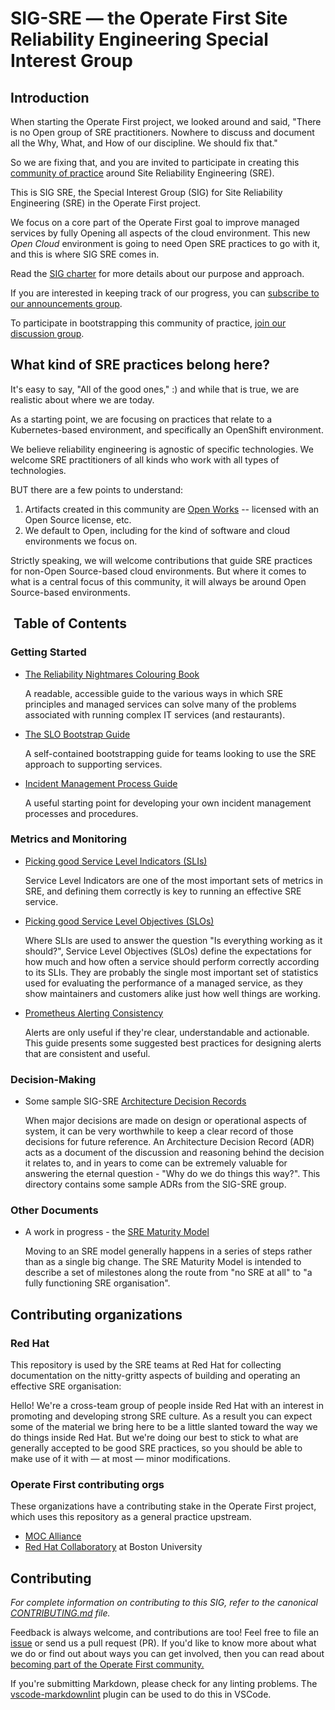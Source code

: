# SIG-SRE — the Operate First Site Reliability Engineering Special Interest Group

## Introduction

When starting the Operate First project, we looked around and said, "There is no Open group of SRE practitioners.
Nowhere to discuss and document all the Why, What, and How of our discipline.
We should fix that."

So we are fixing that, and you are invited to participate in creating this [community of practice](https://en.wikipedia.org/wiki/Community_of_practice) around Site Reliability Engineering (SRE).

This is SIG SRE, the Special Interest Group (SIG) for Site Reliability Engineering (SRE) in the Operate First project.

We focus on a core part of the Operate First goal to improve managed services by fully Opening all aspects of the cloud environment.
This new _Open Cloud_ environment is going to need Open SRE practices to go with it, and this is where SIG SRE comes in.

Read the [SIG charter](charter.md) for more details about our purpose and approach.

If you are interested in keeping track of our progress, you can [subscribe to our announcements group](https://lists.operate-first.cloud/archives/list/sig-sre-announce@lists.operate-first.cloud/).

To participate in bootstrapping this community of practice, [join our discussion group](https://lists.operate-first.cloud/archives/list/sig-sre@lists.operate-first.cloud/).

## What kind of SRE practices belong here?

It's easy to say, "All of the good ones," :) and while that is true, we are realistic about where we are today.

As a starting point, we are focusing on practices that relate to a Kubernetes-based environment, and specifically an OpenShift environment.

We believe reliability engineering is agnostic of specific technologies.
We welcome SRE practitioners of all kinds who work with all types of technologies.

BUT there are a few points to understand:

1. Artifacts created in this community are [Open Works](https://fossrit.github.io/open-work-definition/) -- licensed with an Open Source license, etc.
2. We default to Open, including for the kind of software and cloud environments we focus on.

Strictly speaking, we will welcome contributions that guide SRE practices for non-Open Source-based cloud environments.
But where it comes to what is a central focus of this community, it will always be around Open Source-based environments.

##  Table of Contents

### Getting Started

* [The Reliability Nightmares Colouring Book](https://github.com/operate-first/sre/raw/main/sre-coloring-book/red-hat-sre-coloring-book.pdf)

    A readable, accessible guide to the various ways in which SRE principles and managed services can solve many of the problems associated with running complex IT services (and restaurants).

* [The SLO Bootstrap Guide](./slo_bootstrap_guide.md)

    A self-contained bootstrapping guide for teams looking to use the SRE approach to supporting services.

* [Incident Management Process Guide](./process/incident_management.md)

    A useful starting point for developing your own incident management processes and procedures.

### Metrics and Monitoring

* [Picking good Service Level Indicators (SLIs)](./picking_good_slis.md)

    Service Level Indicators are one of the most important sets of metrics in SRE, and defining them correctly is key to running an effective SRE service.

* [Picking good Service Level Objectives (SLOs)](./picking_good_slos.md)

    Where SLIs are used to answer the question "Is everything working as it should?", Service Level Objectives (SLOs) define the expectations for how much and how often a service should perform correctly according to its SLIs.
    They are probably the single most important set of statistics used for evaluating the performance of a managed service, as they show maintainers and customers alike just how well things are working.

* [Prometheus Alerting Consistency](./prometheus_alerting_consistency.md)

    Alerts are only useful if they're clear, understandable and actionable. This guide presents some suggested best practices for designing alerts that are consistent and useful.

### Decision-Making

* Some sample SIG-SRE [Architecture Decision Records](./ADRs/RH/SIG-SRE)

    When major decisions are made on design or operational aspects of system, it can be very worthwhile to keep a clear record of those
    decisions for future reference.
    An Architecture Decision Record (ADR) acts as a document of the discussion and reasoning behind the decision it relates to, and in years to come can be extremely valuable for answering the eternal question - "Why do we do things this way?".
    This directory contains some sample ADRs from the SIG-SRE group.

### Other Documents

* A work in progress - the [SRE Maturity Model](./sre_maturity.md)

    Moving to an SRE model generally happens in a series of steps rather than as a single big change.
    The SRE Maturity Model is intended to describe a set of milestones along the route from "no SRE at all" to "a fully functioning SRE organisation".

## Contributing organizations

### Red Hat
This repository is used by the SRE teams at Red Hat for collecting documentation on the nitty-gritty aspects of building and operating an effective SRE organisation:

Hello! We're a cross-team group of people inside Red Hat with an interest in promoting and developing strong SRE culture.
As a result you can expect some of the material we bring here to be a little slanted toward the way we do things inside Red Hat.
But we're doing our best to stick to what are generally accepted to be good SRE practices, so you should be able to make use of it with — at most — minor modifications.

### Operate First contributing orgs

These organizations have a contributing stake in the Operate First project, which uses this repository as a general practice upstream.
- [MOC Alliance](https://massopen.cloud)
- [Red Hat Collaboratory](https://www.bu.edu/rhcollab/) at Boston University

## Contributing

_For complete information on contributing to this SIG, refer to the canonical [CONTRIBUTING.md](CONTRIBUTING.md) file._

Feedback is always welcome, and contributions are too!
Feel free to file an [issue](https://github.com/operate-first/sre/issues/new) or send us a pull request (PR). If you'd like to know more about what we do or find out about ways you can get involved, then you can read about [becoming part of the Operate First community.](https://www.operate-first.cloud/our-community)

If you're submitting Markdown, please check for any linting problems.
The [vscode-markdownlint](https://github.com/DavidAnson/vscode-markdownlint) plugin can be used to do this in VSCode.
